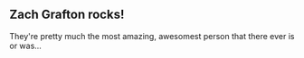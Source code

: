 ﻿## Zach Grafton rocks!

They're pretty much the most amazing, awesomest person that there ever is or was…